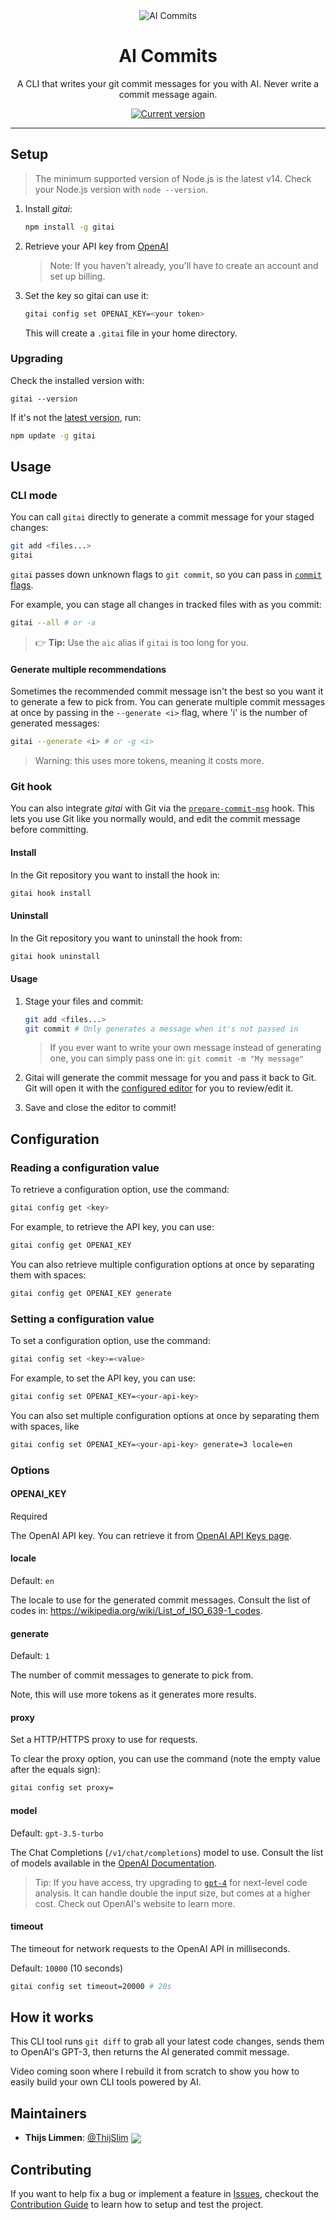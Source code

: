 <div align="center">
  <div>
    <img src=".github/screenshot.png" alt="AI Commits"/>
    <h1 align="center">AI Commits</h1>
  </div>
	<p>A CLI that writes your git commit messages for you with AI. Never write a commit message again.</p>
	<a href="https://www.npmjs.com/package/gitai"><img src="https://img.shields.io/npm/v/gitai" alt="Current version"></a>
</div>

---

## Setup

> The minimum supported version of Node.js is the latest v14. Check your Node.js version with `node --version`.

1. Install _gitai_:

   ```sh
   npm install -g gitai
   ```

2. Retrieve your API key from [OpenAI](https://platform.openai.com/account/api-keys)

   > Note: If you haven't already, you'll have to create an account and set up billing.

3. Set the key so gitai can use it:

   ```sh
   gitai config set OPENAI_KEY=<your token>
   ```

   This will create a `.gitai` file in your home directory.

### Upgrading

Check the installed version with:

```
gitai --version
```

If it's not the [latest version](https://github.com/ThijSlim/gitai/releases/latest), run:

```sh
npm update -g gitai
```

## Usage

### CLI mode

You can call `gitai` directly to generate a commit message for your staged changes:

```sh
git add <files...>
gitai
```

`gitai` passes down unknown flags to `git commit`, so you can pass in [`commit` flags](https://git-scm.com/docs/git-commit).

For example, you can stage all changes in tracked files with as you commit:

```sh
gitai --all # or -a
```

> 👉 **Tip:** Use the `aic` alias if `gitai` is too long for you.

#### Generate multiple recommendations

Sometimes the recommended commit message isn't the best so you want it to generate a few to pick from. You can generate multiple commit messages at once by passing in the `--generate <i>` flag, where 'i' is the number of generated messages:

```sh
gitai --generate <i> # or -g <i>
```

> Warning: this uses more tokens, meaning it costs more.

### Git hook

You can also integrate _gitai_ with Git via the [`prepare-commit-msg`](https://git-scm.com/docs/githooks#_prepare_commit_msg) hook. This lets you use Git like you normally would, and edit the commit message before committing.

#### Install

In the Git repository you want to install the hook in:

```sh
gitai hook install
```

#### Uninstall

In the Git repository you want to uninstall the hook from:

```sh
gitai hook uninstall
```

#### Usage

1. Stage your files and commit:

   ```sh
   git add <files...>
   git commit # Only generates a message when it's not passed in
   ```

   > If you ever want to write your own message instead of generating one, you can simply pass one in: `git commit -m "My message"`

2. Gitai will generate the commit message for you and pass it back to Git. Git will open it with the [configured editor](https://docs.github.com/en/get-started/getting-started-with-git/associating-text-editors-with-git) for you to review/edit it.

3. Save and close the editor to commit!

## Configuration

### Reading a configuration value

To retrieve a configuration option, use the command:

```sh
gitai config get <key>
```

For example, to retrieve the API key, you can use:

```sh
gitai config get OPENAI_KEY
```

You can also retrieve multiple configuration options at once by separating them with spaces:

```sh
gitai config get OPENAI_KEY generate
```

### Setting a configuration value

To set a configuration option, use the command:

```sh
gitai config set <key>=<value>
```

For example, to set the API key, you can use:

```sh
gitai config set OPENAI_KEY=<your-api-key>
```

You can also set multiple configuration options at once by separating them with spaces, like

```sh
gitai config set OPENAI_KEY=<your-api-key> generate=3 locale=en
```

### Options

#### OPENAI_KEY

Required

The OpenAI API key. You can retrieve it from [OpenAI API Keys page](https://platform.openai.com/account/api-keys).

#### locale

Default: `en`

The locale to use for the generated commit messages. Consult the list of codes in: https://wikipedia.org/wiki/List_of_ISO_639-1_codes.

#### generate

Default: `1`

The number of commit messages to generate to pick from.

Note, this will use more tokens as it generates more results.

#### proxy

Set a HTTP/HTTPS proxy to use for requests.

To clear the proxy option, you can use the command (note the empty value after the equals sign):

```sh
gitai config set proxy=
```

#### model

Default: `gpt-3.5-turbo`

The Chat Completions (`/v1/chat/completions`) model to use. Consult the list of models available in the [OpenAI Documentation](https://platform.openai.com/docs/models/model-endpoint-compatibility).

> Tip: If you have access, try upgrading to [`gpt-4`](https://platform.openai.com/docs/models/gpt-4) for next-level code analysis. It can handle double the input size, but comes at a higher cost. Check out OpenAI's website to learn more.

#### timeout

The timeout for network requests to the OpenAI API in milliseconds.

Default: `10000` (10 seconds)

```sh
gitai config set timeout=20000 # 20s
```

## How it works

This CLI tool runs `git diff` to grab all your latest code changes, sends them to OpenAI's GPT-3, then returns the AI generated commit message.

Video coming soon where I rebuild it from scratch to show you how to easily build your own CLI tools powered by AI.

## Maintainers

- **Thijs Limmen**: [@ThijSlim](https://github.com/ThijSlim) [<img src="https://img.shields.io/twitter/follow/thijslim?style=flat&label=thijslim&logo=twitter&color=0bf&logoColor=fff" align="center">](https://twitter.com/thijslim)

## Contributing

If you want to help fix a bug or implement a feature in [Issues](https://github.com/ThijSlim/gitai/issues), checkout the [Contribution Guide](CONTRIBUTING.md) to learn how to setup and test the project.
